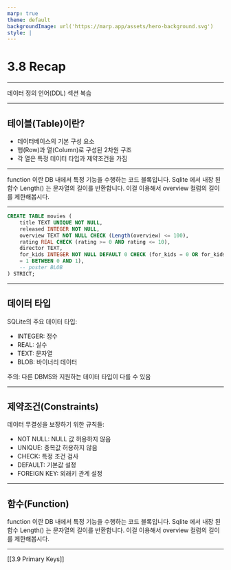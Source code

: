 ```yaml
---
marp: true
theme: default
backgroundImage: url('https://marp.app/assets/hero-background.svg')
style: |
---
```


# 3.8 Recap

---

데이터 정의 언어(DDL) 섹션 복습

---

## 테이블(Table)이란?

- 데이터베이스의 기본 구성 요소
- 행(Row)과 열(Column)로 구성된 2차원 구조
- 각 열은 특정 데이터 타입과 제약조건을 가짐

---

function 이란 DB 내에서 특정 기능을 수행하는 코드 블록입니다.
Sqlite 에서 내장 된 함수 Length() 는 문자열의 길이를 반환합니다.
이걸 이용해서 overview 컬럼의 길이를 제한해봅시다.

---

```sql
CREATE TABLE movies (
    title TEXT UNIQUE NOT NULL,
    released INTEGER NOT NULL,
    overview TEXT NOT NULL CHECK (Length(overview) <= 100),
    rating REAL CHECK (rating >= 0 AND rating <= 10),
    director TEXT,
    for_kids INTEGER NOT NULL DEFAULT 0 CHECK (for_kids = 0 OR for_kids
    = 1 BETWEEN 0 AND 1),
    -- poster BLOB
) STRICT;
```

---

## 데이터 타입

SQLite의 주요 데이터 타입:

- INTEGER: 정수
- REAL: 실수
- TEXT: 문자열
- BLOB: 바이너리 데이터

주의: 다른 DBMS와 지원하는 데이터 타입이 다를 수 있음

---

## 제약조건(Constraints)

데이터 무결성을 보장하기 위한 규칙들:

- NOT NULL: NULL 값 허용하지 않음
- UNIQUE: 중복값 허용하지 않음
- CHECK: 특정 조건 검사
- DEFAULT: 기본값 설정
- FOREIGN KEY: 외래키 관계 설정

---

## 함수(Function)

function 이란 DB 내에서 특정 기능을 수행하는 코드 블록입니다.
Sqlite 에서 내장 된 함수 Length() 는 문자열의 길이를 반환합니다.
이걸 이용해서 overview 컬럼의 길이를 제한해봅시다.

---

[[3.9 Primary Keys]]
